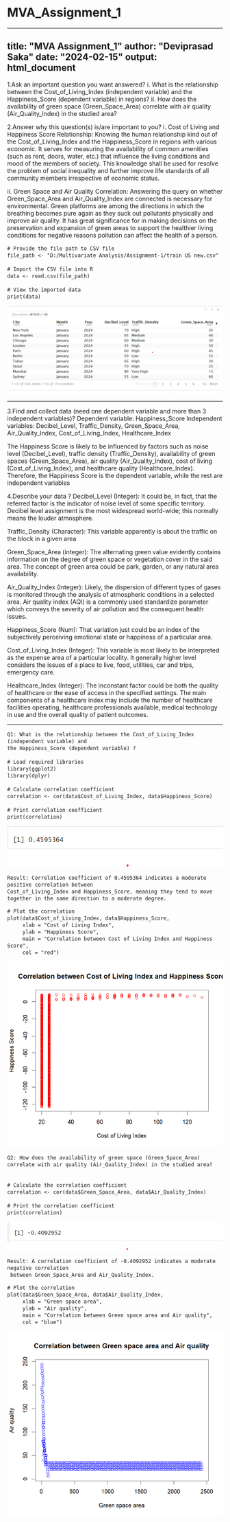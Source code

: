 # MVA_Assignment_1


---
title: "MVA Assignment_1"
author: "Deviprasad Saka"
date: "2024-02-15"
output: html_document
---
1.Ask an important question you want answered?
i. What is the relationship between the Cost_of_Living_Index (independent variable)
and the Happiness_Score (dependent variable) in regions?
ii. How does the availability of green space (Green_Space_Area)
correlate with air quality (Air_Quality_Index) in the studied area?

2.Answer why this question(s) is/are important to you?
i. Cost of Living and Happiness Score Relationship: Knowing the human relationship
kind out of the Cost_of_Living_Index and the Happiness_Score in regions with various
economic. It serves for measuring the availability of common amenities (such as rent, 
doors, water, etc.) that influence the living conditions and mood of the members of society.
This knowledge shall be used for resolve the problem of social inequality and further
improve life standards of all community members irrespective of economic status.

ii. Green Space and Air Quality Correlation: Answering the query on whether Green_Space_Area 
and Air_Quality_Index are connected is necessary for environmental. Green platforms are
among the directions in which the breathing becomes pure again as they suck out pollutants
physically and improve air quality. It has great significance for in making decisions on the
preservation and expansion of green areas to support the healthier living conditions for
negative reasons pollution can affect the health of a person.


```{r}
# Provide the file path to CSV file
file_path <- "D:/Multivariate Analysis/Assignment-1/train US new.csv"

# Import the CSV file into R
data <- read.csv(file_path)

# View the imported data
print(data)
```
![](plots/DS.png)<!-- -->


---
3.Find and collect data (need one dependent variable and more than 3 independent variables)?
Dependent variable: Happiness_Score
Independent variables: Decibel_Level, Traffic_Density, Green_Space_Area,
Air_Quality_Index, Cost_of_Living_Index, Healthcare_Index

The Happiness Score is likely to be influenced by factors such as 
noise level (Decibel_Level), traffic density (Traffic_Density), availability of
green spaces (Green_Space_Area), air quality (Air_Quality_Index), cost of living (Cost_of_Living_Index),
and healthcare quality (Healthcare_Index). Therefore, the Happiness Score is the dependent variable,
while the rest are independent variables

4.Describe your data ?
Decibel_Level (Integer): It could be, in fact, that the referred factor is the
indicator of noise level of some specific territory. Decibel level assignment is
the most widespread world-wide; this normally means the louder atmosphere.

Traffic_Density (Character): This variable apparently is about the traffic on the block
in a given area

Green_Space_Area (integer): The alternating green value evidently contains information
on the degree of green space or vegetation cover in the said area. The concept of green 
area could be park, garden, or any natural area availability.

Air_Quality_Index (Integer): Likely, the dispersion of different types of gases is monitored 
through the analysis of atmospheric conditions in a selected area. Air quality index (AQI) is 
a commonly used standardize parameter which conveys the severity of air pollution and the
consequent health issues.

Happiness_Score (Num): That variation just could be an index of the subjectively perceiving 
emotional state or happiness of a particular area. 

Cost_of_Living_Index (Integer): This variable is most likely to be interpreted as the expense
area of a particular locality. It generally higher level considers the issues of a place to live,
food, utilities, car and trips, emergency care.

Healthcare_Index (Integer): The inconstant factor could be both the quality of healthcare or the
ease of access in the specified settings. The main components of a healthcare index may include 
the number of healthcare facilities operating, healthcare professionals available, medical
technology in use and the overall quality of patient outcomes.


---
```{r}
Q1: What is the relationship between the Cost_of_Living_Index (independent variable) and
the Happiness_Score (dependent variable) ?

# Load required libraries
library(ggplot2)
library(dplyr)

# Calculate correlation coefficient
correlation <- cor(data$Cost_of_Living_Index, data$Happiness_Score)

# Print correlation coefficient
print(correlation)
```
![](plots/cor1.png)<!-- -->

```{r}
Result: Correlation coefficient of 0.4595364 indicates a moderate positive correlation between
Cost_of_Living_Index and Happiness_Score, meaning they tend to move together in the same direction to a moderate degree.
```

```{r}
# Plot the correlation
plot(data$Cost_of_Living_Index, data$Happiness_Score,
     xlab = "Cost of Living Index",
     ylab = "Happiness Score",
     main = "Correlation between Cost of Living Index and Happiness Score",
     col = "red")
```
![](plots/Rplot01.png)<!-- -->

```{r}
Q2: How does the availability of green space (Green_Space_Area) 
correlate with air quality (Air_Quality_Index) in the studied area?


# Calculate the correlation coefficient
correlation <- cor(data$Green_Space_Area, data$Air_Quality_Index)

# Print the correlation coefficient
print(correlation)
```
![](plots/cor2.png)<!-- -->

```{r}
Result: A correlation coefficient of -0.4092952 indicates a moderate negative correlation
 between Green_Space_Area and Air_Quality_Index.
```


```{r}
# Plot the correlation
plot(data$Green_Space_Area, data$Air_Quality_Index,
     xlab = "Green space area",
     ylab = "Air quality",
     main = "Correlation between Green space area and Air quality",
     col = "blue")
```
![](plots/Rplot.png)<!-- -->



